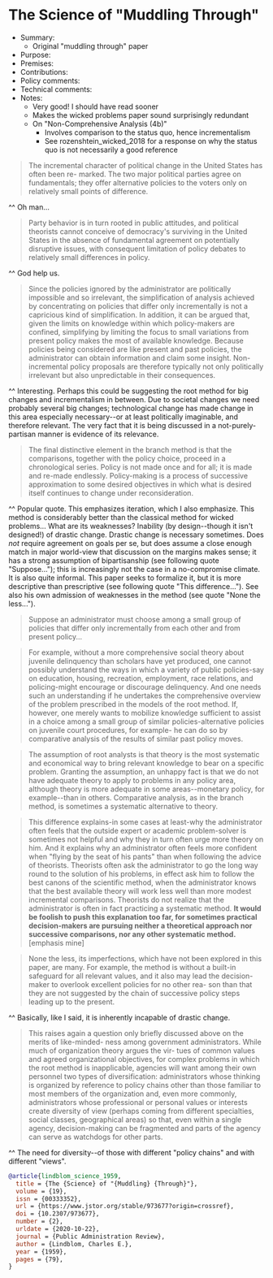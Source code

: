 # The Science of "Muddling Through"

- Summary:
  - Original "muddling through" paper
- Purpose:
- Premises:
- Contributions:
- Policy comments:
- Technical comments:
- Notes:
  - Very good! I should have read sooner
  - Makes the wicked problems paper sound surprisingly redundant
  - On "Non-Comprehensive Analysis (4b)"
    - Involves comparison to the status quo, hence incrementalism
    - See rozenshtein_wicked_2018 for a response on why the status quo is not necessarily a good reference

>The incremental character of political change in the United States has often been re- marked. The two major political
parties agree on fundamentals; they offer alternative policies to the voters only on relatively small points of
difference.

^^ Oh man...

> Party behavior is in turn rooted in public attitudes, and political theorists cannot conceive of democracy's surviving
in the United States in the absence of fundamental agreement on potentially disruptive issues, with consequent
limitation of policy debates to relatively small differences in policy.

^^ God help us.

> Since the policies ignored by the administrator are politically impossible and so irrelevant, the simplification of
analysis achieved by concentrating on policies that differ only incrementally is not a capricious kind of
simplification. In addition, it can be argued that, given the limits on knowledge within which policy-makers are
confined, simplifying by limiting the focus to small variations from present policy makes the most of available
knowledge. Because policies being considered are like present and past policies, the administrator can obtain
information and claim some insight. Non-incremental policy proposals are therefore typically not only politically
irrelevant but also unpredictable in their consequences.

^^ Interesting. Perhaps this could be suggesting the root method for big changes and incrementalism in between. Due to
societal changes we need probably several big changes; technological change has made change in this area especially
necessary--or at least politically imaginable, and therefore relevant. The very fact that it is being discussed in a
not-purely-partisan manner is evidence of its relevance.

>The final distinctive element in the branch method is that the comparisons, together with the policy choice, proceed in
a chronological series. Policy is not made once and for all; it is made and re-made endlessly. Policy-making is a
process of successive approximation to some desired objectives in which what is desired itself continues to change under
reconsideration.

^^ Popular quote. This emphasizes iteration, which I also emphasize. This method is considerably better than the
classical method for wicked problems... What are its weaknesses? Inability (by design--though it isn't designed!) of
drastic change. Drastic change is necessary sometimes. Does _not_ require agreement on goals per se, but does assume a
close enough match in major world-view that discussion on the margins makes sense; it has a strong assumption of
bipartisanship (see following quote "Suppose..."); this is increasingly not the case in a no-compromise climate. It is
also quite informal. This paper seeks to formalize it, but it is more descriptive than prescriptive (see following quote
"This difference..."). See also his own admission of weaknesses in the method (see quote "None the less...").

>Suppose an administrator must choose among a small group of policies that differ only incrementally from each other
and from present policy...

>For example, without a more comprehensive social theory about juvenile delinquency than scholars have yet produced, one
cannot possibly understand the ways in which a variety of public policies-say on education, housing, recreation,
employment, race relations, and policing-might encourage or discourage delinquency. And one needs such an understanding
if he undertakes the comprehensive overview of the problem prescribed in the models of the root method. If, however, one
merely wants to mobilize knowledge sufficient to assist in a choice among a small group of similar policies-alternative
policies on juvenile court procedures, for example- he can do so by comparative analysis of the results of similar past
policy moves.

>The assumption of root analysts is that theory is the most systematic and economical way to bring relevant knowledge to
bear on a specific problem. Granting the assumption, an unhappy fact is that we do not have adequate theory to apply to
problems in any policy area, although theory is more adequate in some areas--monetary policy, for example--than in
others. Comparative analysis, as in the branch method, is sometimes a systematic alternative to theory.

>This difference explains-in some cases at least-why the administrator often feels that the outside expert or academic
problem-solver is sometimes not helpful and why they in turn often urge more theory on him. And it explains why an
administrator often feels more confident when "flying by the seat of his pants" than when following the advice of
theorists. Theorists often ask the administrator to go the long way round to the solution of his problems, in effect ask
him to follow the best canons of the scientific method, when the administrator knows that the best available theory will
work less well than more modest incremental comparisons. Theorists do not realize that the administrator is often in
fact practicing a systematic method. **It would be foolish to push this explanation too far, for sometimes practical
decision-makers are pursuing neither a theoretical approach nor successive comparisons, nor any other systematic
method.** [emphasis mine]

>None the less, its imperfections, which have not been explored in this paper, are many. For example, the method is
without a built-in safeguard for all relevant values, and it also may lead the decision-maker to overlook excellent
policies for no other rea- son than that they are not suggested by the chain of successive policy steps leading up to
the present.

^^ Basically, like I said, it is inherently incapable of drastic change.

> This raises again a question only briefly discussed above on the merits of like-minded- ness among government
administrators. While much of organization theory argues the vir- tues of common values and agreed organizational
objectives, for complex problems in which the root method is inapplicable, agencies will want among their own personnel
two types of diversification: administrators whose thinking is organized by reference to policy chains other than those
familiar to most members of the organization and, even more commonly, administrators whose professional or personal
values or interests create diversity of view (perhaps coming from different specialties, social classes, geographical
areas) so that, even within a single agency, decision-making can be fragmented and parts of the agency can serve as
watchdogs for other parts.

^^ The need for diversity--of those with different "policy chains" and with different "views".

```bib
@article{lindblom_science_1959,
  title = {The {Science} of "{Muddling} {Through}"},
  volume = {19},
  issn = {00333352},
  url = {https://www.jstor.org/stable/973677?origin=crossref},
  doi = {10.2307/973677},
  number = {2},
  urldate = {2020-10-22},
  journal = {Public Administration Review},
  author = {Lindblom, Charles E.},
  year = {1959},
  pages = {79},
}
```
